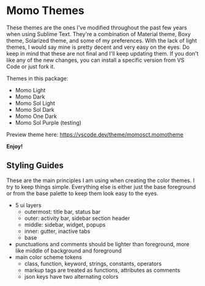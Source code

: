 # Momo Themes

These themes are the ones I've modified throughout the past few years when using Sublime Text.
They're a combination of Material theme, Boxy theme, Solarized theme, and some of my preferences.
With the lack of light themes, I would say mine is pretty decent and very easy on the eyes.
Do keep in mind that these are not final and I'll keep updating them. If you don't like any of the new changes, you can install a specific version from VS Code or just fork it.

Themes in this package:
- Momo Light
- Momo Dark
- Momo Sol Light
- Momo Sol Dark
- Momo One Dark
- Momo Sol Purple (testing)

Preview theme here: https://vscode.dev/theme/momosct.momotheme

**Enjoy!**

## Styling Guides
These are the main principles I am using when creating the color themes. I try to keep things simple. Everything else is either just the base foreground or from the base palette to keep them look easy to the eyes.
- 5 ui layers
  - outermost: title bar, status bar
  - outer: activity bar, sidebar section header
  - middle: sidebar, widget, popups
  - inner: gutter, inactive tabs
  - base
- punctuations and comments should be lighter than foreground, more like middle of background and foreground
- main color scheme tokens
  - class, function, keyword, strings, constants, operators
  - markup tags are treated as functions, attributes as comments
  - json keys have two alternating colors
